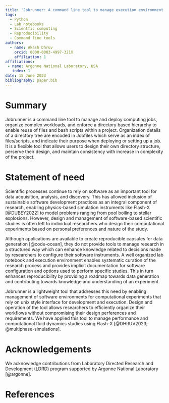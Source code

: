 ```yaml
---
title: 'Jobrunner: A command line tool to manage execution environment for software based scientific studies'
tags:
  - Python
  - Lab notebooks
  - Scientfic computing
  - Reproducibility
  - Command line tools
authors:
  - name: Akash Dhruv
    orcid: 0000-0003-4997-321X
    affiliation: 1
affiliations:
 - name: Argonne National Laboratory, USA
   index: 1
date: 15 June 2023
bibliography: paper.bib
---
```


# Summary

Jobrunner is a command line tool to manage and deploy computing jobs, 
organize complex workloads, and enforce a directory based hierarchy to 
enable reuse of files and bash scripts within a project. Organization 
details of a directory tree are encoded in Jobfiles which serve as an 
index of files/scripts, and indicate their purpose when deploying or 
setting up a job. It is a flexible tool that allows users to design their 
own directory structure, perserve their design, and maintain consistency 
with increase in complexity of the project.


# Statement of need

Scientific processes continue to rely on software as an important tool 
for data acquisition, analysis, and discovery. This has allowed inclusion 
of sustainable software development practices as an integral component of 
research, enabling physics-based simulation instruments like Flash-X 
[@DUBEY2022] to model problems ranging from pool boiling to stellar explosions. 
However, design and management of software-based scientific studies is often left to 
individual researchers who design their computational experiments based on 
personal preferences and nature of the study. 

Although applications are available to create reproducible capsules for data 
generation [@code-ocean], they do not provide tools to manage research in a 
structured way which can enhance knowledge related to decisions made by 
researchers to configure their software instruments. 
A well organized lab notebook and execution environment enables systematic curation 
of the research process and provides implicit documentation for software configuration 
and options used to perform specific studies. This in turn enhances reproducibility 
by providing a roadmap towards data generation and contributing towards knowledge and 
understanding  of an experiment.

Jobrunner is a lightweight tool that addresses this need by enabling management of
software environments for computational experiments that rely on unix style interface
for development and execution. Design and operation of the tool allows researchers
to efficiently organize their workflows without compromising their design perferences
and requirements. We have applied this tool to manage performance and 
computational fluid dynamics studies using Flash-X [@DHRUV2023; @multiphase-simulations].

# Acknowledgements

We acknowledge contributions from Laboratory Directed Research and Development
(LDRD) program supported by Argonne National Laboratory [@argonne].

# References
